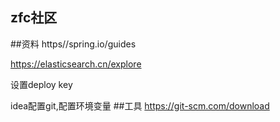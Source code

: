 ## zfc社区
##资料
https//spring.io/guides

https://elasticsearch.cn/explore

设置deploy key

idea配置git,配置环境变量
##工具
https://git-scm.com/download
